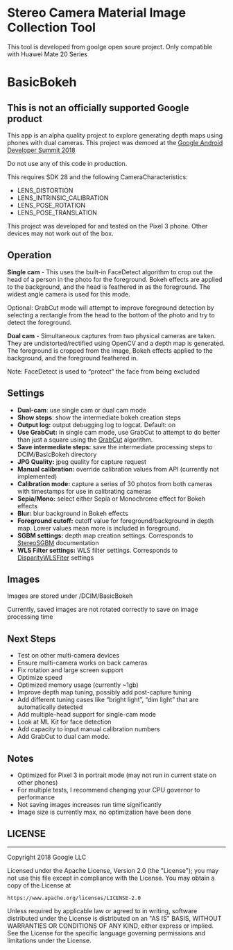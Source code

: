 # Stereo Camera Material Image Collection Tool

This tool is developed from goolge open soure project.
Only compatible with Huawei Mate 20 Series


# BasicBokeh

## This is not an officially supported Google product

This app is an alpha quality project to explore generating depth maps using phones with dual cameras. This project was demoed at the [Google Android Developer Summit 2018](https://www.youtube.com/watch?v=u38wOv2a_dA)

Do not use any of this code in production.

This requires SDK 28 and the following CameraCharacteristics:
 - LENS_DISTORTION
 - LENS_INTRINSIC_CALIBRATION
 - LENS_POSE_ROTATION
 - LENS_POSE_TRANSLATION

This project was developed for and tested on the Pixel 3 phone. Other devices may not work out of 
the box.

## Operation

**Single cam** - This uses the built-in FaceDetect algorithm to crop out the head of a person in the photo for the foreground. Bokeh effects are applied to the background, and the head is feathered in as the foreground. The widest angle camera is used for this mode.

Optional: GrabCut mode will attempt to improve foreground detection by selecting a rectangle from the head to the bottom of the photo and try to detect the foreground.

**Dual cam** - Simultaneous captures from two physical cameras are taken. They are undistorted/rectified using OpenCV and a depth map is generated. The foreground is cropped from the image, Bokeh effects applied to the background, and the foreground feathered in.

Note: FaceDetect is used to “protect” the face from being excluded

## Settings
- **Dual-cam**: use single cam or dual cam mode
- **Show steps**: show the intermediate bokeh creation steps
- **Output log:** output debugging log to logcat. Default: on
- **Use GrabCut:** in single cam mode, use GrabCut to attempt to do better than just a square using the [GrabCut](https://docs.opencv.org/trunk/d8/d83/tutorial_py_grabcut.html) algorithm.
- **Save intermediate steps:** save the intermediate processing steps to DCIM/BasicBokeh directory
- **JPG Quality:** jpeg quality for capture request
- **Manual calibration:** override calibration values from API (currently not implemented)
- **Calibration mode:** capture a series of 30 photos from both cameras with timestamps for use in calibrating cameras
- **Sepia/Mono:** select either Sepia or Monochrome effect for Bokeh effects
- **Blur:** blur background in Bokeh effects
- **Foreground cutoff:** cutoff value for foreground/background in depth map. Lower values mean more is included in foreground.
- **SGBM settings:** depth map creation settings. Corresponds to [StereoSGBM](https://docs.opencv.org/trunk/d2/d85/classcv_1_1StereoSGBM.html) documentation
- **WLS Filter settings:** WLS filter settings. Corresponds to [DisparityWLSFiter](https://docs.opencv.org/master/d9/d51/classcv_1_1ximgproc_1_1DisparityWLSFilter.html) settings

## Images
Images are stored under /DCIM/BasicBokeh 

Currently, saved images are not rotated correctly to save on image processing time

## Next Steps
 - Test on other multi-camera devices
 - Ensure multi-camera works on back cameras
 - Fix rotation and large screen support
 - Optimize speed
 - Optimized memory usage (currently ~1gb)
 - Improve depth map tuning, possibly add post-capture tuning
 - Add different tuning cases like “bright light”, “dim light” that are automatically detected
 - Add multiple-head support for single-cam mode
 - Look at ML Kit for face detection
 - Add capacity to input manual calibration numbers
 - Add GrabCut to dual cam mode.

## Notes
 - Optimized for Pixel 3 in portrait mode (may not run in current state on other phones)
 - For multiple tests, I recommend changing your CPU governor to performance
 - Not saving images increases run time significantly
 - Image size is currently max, no optimization have been done


## LICENSE

***

Copyright 2018 Google LLC

Licensed under the Apache License, Version 2.0 (the "License");
you may not use this file except in compliance with the License.
You may obtain a copy of the License at

    https://www.apache.org/licenses/LICENSE-2.0

Unless required by applicable law or agreed to in writing, software
distributed under the License is distributed on an "AS IS" BASIS,
WITHOUT WARRANTIES OR CONDITIONS OF ANY KIND, either express or implied.
See the License for the specific language governing permissions and
limitations under the License.



